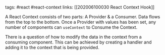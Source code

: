 tags: #react #react-context
links: [[202006100030 React Context Hook]]

A React Context consists of two parts: A Provider & a Consumer. Data flows from the top to the bottom. Once a Provider with values has been set, any number of components can `useContext` to Consume the Context.

There is a question of how to modify the data in the context from a consuming component. This can be achieved by creating a handler and adding it to the context that is being provided.